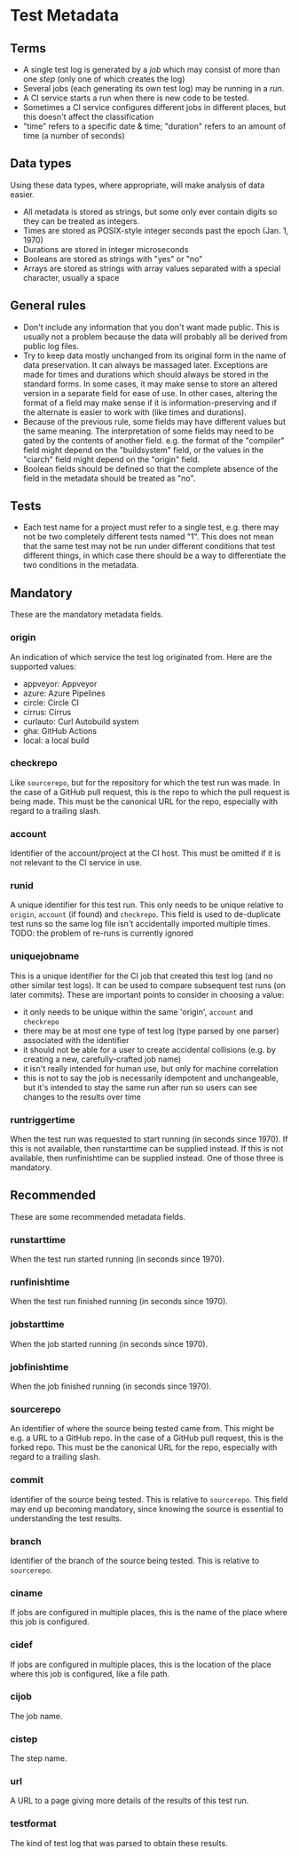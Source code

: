 # Test Metadata

## Terms

- A single test log is generated by a *job* which may consist of more than one
  *step* (only one of which creates the log)
- Several jobs (each generating its own test log) may be running in a *run*.
- A CI service starts a run when there is new code to be tested.
- Sometimes a CI service configures different jobs in different places, but
  this doesn't affect the classification
- "time" refers to a specific date & time; "duration" refers to an amount of
  time (a number of seconds)

## Data types

Using these data types, where appropriate, will make analysis of data easier.

- All metadata is stored as strings, but some only ever contain digits so
  they can be treated as integers.
- Times are stored as POSIX-style integer seconds past the epoch (Jan. 1, 1970)
- Durations are stored in integer microseconds
- Booleans are stored as strings with "yes" or "no"
- Arrays are stored as strings with array values separated with a special
  character, usually a space

## General rules

- Don't include any information that you don't want made public. This is
  usually not a problem because the data will probably all be derived from
  public log files.
- Try to keep data mostly unchanged from its original form in the name of
  data preservation. It can always be massaged later. Exceptions are made for
  times and durations which should always be stored in the standard forms. In
  some cases, it may make sense to store an altered version in a separate field
  for ease of use.  In other cases, altering the format of a field may make
  sense if it is information-preserving and if the alternate is easier to work
  with (like times and durations).
- Because of the previous rule, some fields may have different values but the
  same meaning. The interpretation of some fields may need to be gated by the
  contents of another field. e.g. the format of the "compiler" field might
  depend on the "buildsystem" field, or the values in the "ciarch" field might
  depend on the "origin" field.
- Boolean fields should be defined so that the complete absence of the field
  in the metadata should be treated as "no".

## Tests

- Each test name for a project must refer to a single test, e.g. there may not
  be two completely different tests named "1". This does not mean that the same
  test may not be run under different conditions that test different things, in
  which case there should be a way to differentiate the two conditions in the
  metadata.

## Mandatory

These are the mandatory metadata fields.

### origin

An indication of which service the test log originated from. Here are the
supported values:

 - appveyor: Appveyor
 - azure: Azure Pipelines
 - circle: Circle CI
 - cirrus: Cirrus
 - curlauto: Curl Autobuild system
 - gha: GitHub Actions
 - local: a local build

### checkrepo

Like `sourcerepo`, but for the repository for which the test run was made. In
the case of a GitHub pull request, this is the repo to which the pull request
is being made. This must be the canonical URL for the repo, especially with
regard to a trailing slash.

### account

Identifier of the account/project at the CI host. This must be omitted if it is
not relevant to the CI service in use.

### runid

A unique identifier for this test run. This only needs to be unique relative to
`origin`, `account` (if found) and `checkrepo`. This field is used to
de-duplicate test runs so the same log file isn't accidentally imported
multiple times. TODO: the problem of re-runs is currently ignored

### uniquejobname

This is a unique identifier for the CI job that created this test log (and no
other similar test logs). It can be used to compare subsequent test runs (on
later commits). These are important points to consider in choosing a value:

 - it only needs to be unique within the same 'origin', `account` and
   `checkrepo`
 - there may be at most one type of test log (type parsed by one parser)
   associated with the identifier
 - it should not be able for a user to create accidental collisions
   (e.g. by creating a new, carefully-crafted job name)
 - it isn't really intended for human use, but only for machine correlation
 - this is not to say the job is necessarily idempotent and unchangeable, but
   it's intended to stay the same run after run so users can see changes to the
   results over time

### runtriggertime

When the test run was requested to start running (in seconds since 1970).
If this is not available, then runstarttime can be supplied instead.
If this is not available, then runfinishtime can be supplied instead.
One of those three is mandatory.

## Recommended

These are some recommended metadata fields.

### runstarttime

When the test run started running (in seconds since 1970).

### runfinishtime

When the test run finished running (in seconds since 1970).

### jobstarttime

When the job started running (in seconds since 1970).

### jobfinishtime

When the job finished running (in seconds since 1970).

### sourcerepo

An identifier of where the source being tested came from. This might be e.g. a URL
to a GitHub repo.  In the case of a GitHub pull request, this is the forked
repo. This must be the canonical URL for the repo, especially with regard to a
trailing slash.

### commit

Identifier of the source being tested. This is relative to `sourcerepo`. This
field may end up becoming mandatory, since knowing the source is essential to
understanding the test results.

### branch

Identifier of the branch of the source being tested. This is relative to `sourcerepo`.

### ciname

If jobs are configured in multiple places, this is the name of the place where
this job is configured.

### cidef

If jobs are configured in multiple places, this is the location of the place where
this job is configured, like a file path.

### cijob

The job name.

### cistep

The step name.

### url

A URL to a page giving more details of the results of this test run.

### testformat

The kind of test log that was parsed to obtain these results.

